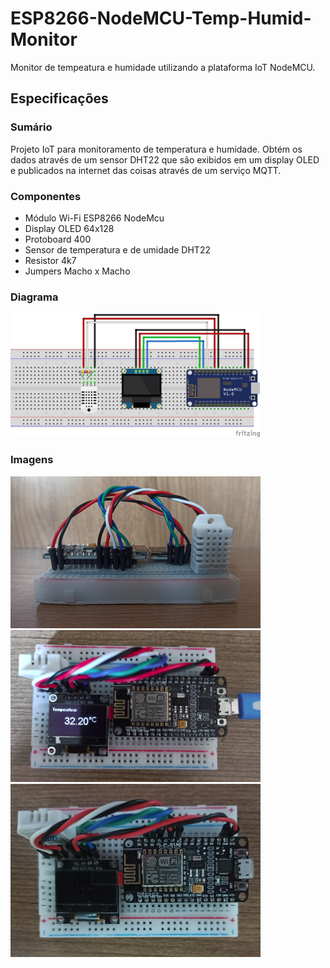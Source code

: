 # ESP8266-NodeMCU-Temp-Humid-Monitor
Monitor de tempeatura e humidade utilizando a plataforma IoT NodeMCU.

## Especificações

### Sumário
Projeto IoT para monitoramento de temperatura e humidade. Obtém os dados através de um sensor DHT22 que são exibidos em um display OLED e publicados na internet das coisas através de um serviço MQTT.

### Componentes
* Módulo Wi-Fi ESP8266 NodeMcu
* Display OLED 64x128
* Protoboard 400
* Sensor de temperatura e de umidade DHT22
* Resistor 4k7
* Jumpers Macho x Macho

### Diagrama

![Diagrama Circuito](img/diagrama0.png)

### Imagens

![Foto Protótipo](img/prototipo1.png) 
<img src="img/prototipo2.png" alt="Foto Protótipo" width="400" height="243"> 
![Foto Protótipo](img/prototipo0.png)



